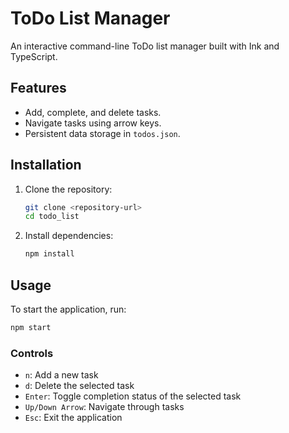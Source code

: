 # ToDo List Manager

An interactive command-line ToDo list manager built with Ink and TypeScript.

## Features

- Add, complete, and delete tasks.
- Navigate tasks using arrow keys.
- Persistent data storage in `todos.json`.

## Installation

1. Clone the repository:
   ```bash
   git clone <repository-url>
   cd todo_list
   ```

2. Install dependencies:
   ```bash
   npm install
   ```

## Usage

To start the application, run:

```bash
npm start
```

### Controls

- `n`: Add a new task
- `d`: Delete the selected task
- `Enter`: Toggle completion status of the selected task
- `Up/Down Arrow`: Navigate through tasks
- `Esc`: Exit the application

